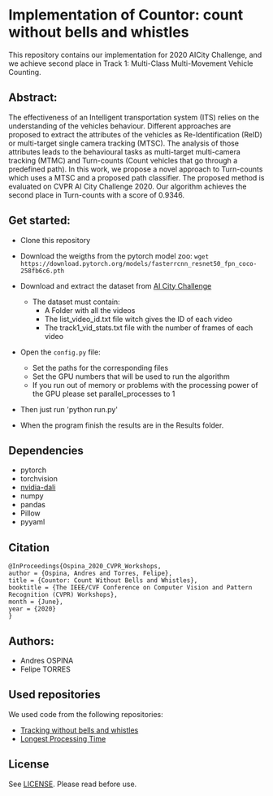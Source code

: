 # Implementation of Countor: count without bells and whistles

This repository contains our implementation for 2020 AICity Challenge, and we achieve second place in Track 1: Multi-Class Multi-Movement Vehicle Counting.

## Abstract:
The effectiveness of an Intelligent transportation system (ITS) relies on the understanding of the vehicles behaviour.  Different approaches are proposed to extract the attributes of the vehicles as Re-Identification (ReID) or multi-target single camera tracking (MTSC). The analysis of those attributes leads to the behavioural tasks as multi-target multi-camera tracking (MTMC) and Turn-counts (Count vehicles that go through a predefined path). In this work, we propose a novel approach to Turn-counts which uses a MTSC and a proposed path classifier.  The proposed method is evaluated on CVPR AI City Challenge 2020. Our algorithm achieves the second place in Turn-counts with a score of 0.9346.

## Get started:
* Clone this repository
* Download the weigths from the pytorch model zoo:
```wget https://download.pytorch.org/models/fasterrcnn_resnet50_fpn_coco-258fb6c6.pth```
* Download and extract the dataset from [AI City Challenge](https://www.aicitychallenge.org)
    * The dataset must contain:
        * A Folder with all the videos
        * The list_video_id.txt file witch gives the ID of each video
        * The track1_vid_stats.txt file with the number of frames of each video
        
* Open the `config.py` file:
    * Set the paths for the corresponding files
    * Set the GPU numbers that will be used to run the algorithm
    * If you run out of memory or problems with the processing power of the GPU please set parallel_processes to 1

* Then just run 'python run.py'

* When the program finish the results are in the Results folder.


## Dependencies
* pytorch 
* torchvision
* [nvidia-dali](https://docs.nvidia.com/deeplearning/dali/user-guide/docs/installation.html)
* numpy
* pandas
* Pillow
* pyyaml



## Citation  
```
@InProceedings{Ospina_2020_CVPR_Workshops,
author = {Ospina, Andres and Torres, Felipe},
title = {Countor: Count Without Bells and Whistles},
booktitle = {The IEEE/CVF Conference on Computer Vision and Pattern Recognition (CVPR) Workshops},
month = {June},
year = {2020}
}
```

## Authors:
* Andres OSPINA
* Felipe TORRES

## Used repositories
We used code from the following repositories:

* [Tracking without bells and whistles](https://github.com/phil-bergmann/tracking_wo_bnw)
* [Longest Processing Time](https://github.com/sanathkumarbs/longest-processing-time-algorithm-lpt)

## License

See [LICENSE](LICENSE). Please read before use.
